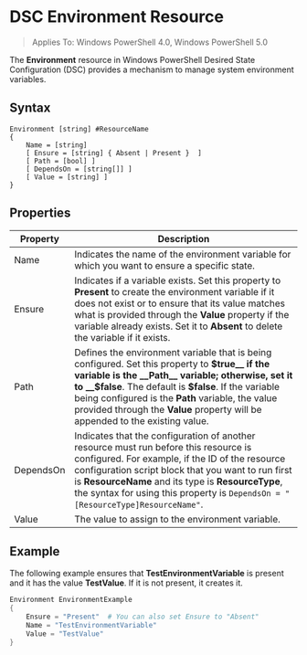 # DSC Environment Resource

> Applies To: Windows PowerShell 4.0, Windows PowerShell 5.0

The __Environment__ resource in Windows PowerShell Desired State Configuration (DSC) provides a mechanism to manage system environment variables.

## Syntax
``` mof
Environment [string] #ResourceName
{
    Name = [string]
    [ Ensure = [string] { Absent | Present }  ]
    [ Path = [bool] ]
    [ DependsOn = [string[]] ]
    [ Value = [string] ]
}
```

## Properties

|  Property  |  Description   | 
|---|---| 
| Name| Indicates the name of the environment variable for which you want to ensure a specific state.| 
| Ensure| Indicates if a variable exists. Set this property to __Present__ to create the environment variable if it does not exist or to ensure that its value matches what is provided through the __Value__ property if the variable already exists. Set it to __Absent__ to delete the variable if it exists.| 
| Path| Defines the environment variable that is being configured. Set this property to __$true__ if the variable is the __Path__ variable; otherwise, set it to __$false__. The default is __$false__. If the variable being configured is the __Path__ variable, the value provided through the __Value__ property will be appended to the existing value.| 
| DependsOn | Indicates that the configuration of another resource must run before this resource is configured. For example, if the ID of the resource configuration script block that you want to run first is __ResourceName__ and its type is __ResourceType__, the syntax for using this property is `DependsOn = "[ResourceType]ResourceName"`.| 
| Value| The value to assign to the environment variable.| 

## Example

The following example ensures that __TestEnvironmentVariable__ is present and it has the value __TestValue__. If it is not present, it creates it.
```powershell
Environment EnvironmentExample
{
    Ensure = "Present"  # You can also set Ensure to "Absent"
    Name = "TestEnvironmentVariable"
    Value = "TestValue"
}
```
